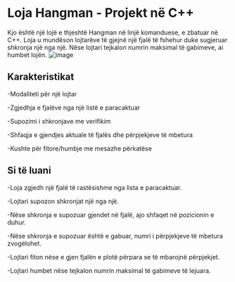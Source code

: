 # Loja Hangman - Projekt në C++
Kjo është një lojë e thjeshtë Hangman në linjë komanduese, e zbatuar në C++. Loja u mundëson lojtarëve të gjejnë një fjalë të fshehur duke sugjeruar shkronja një nga një. Nëse lojtari tejkalon numrin maksimal të gabimeve, ai humbet lojën.
![image](https://github.com/user-attachments/assets/372afc0b-05f7-47db-8a90-bf56e9fb9a9d)


## Karakteristikat
-Modaliteti për një lojtar 

-Zgjedhja e fjalëve nga një listë e paracaktuar 

-Supozimi i shkronjave me verifikim 

-Shfaqja e gjendjes aktuale të fjalës dhe përpjekjeve të mbetura 

-Kushte për fitore/humbje me mesazhe përkatëse

## Si të luani
-Loja zgjedh një fjalë të rastësishme nga lista e paracaktuar. 

-Lojtari supozon shkronjat një nga një. 

-Nëse shkronja e supozuar gjendet në fjalë, ajo shfaqet në pozicionin e duhur. 

-Nëse shkronja e supozuar është e gabuar, numri i përpjekjeve të mbetura zvogëlohet. 

-Lojtari fiton nëse e gjen fjalën e plotë përpara se të mbarojnë përpjekjet. 

-Lojtari humbet nëse tejkalon numrin maksimal të gabimeve të lejuara.
